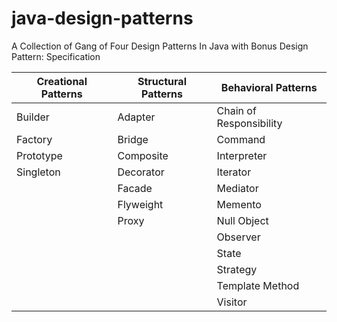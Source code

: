 # java-design-patterns

A Collection of Gang of Four Design Patterns In Java with Bonus Design Pattern:
Specification

Creational Patterns | Structural Patterns | Behavioral Patterns
------------------- | ------------------- | -------------------
Builder | Adapter | Chain of Responsibility
Factory | Bridge | Command
Prototype | Composite | Interpreter
Singleton | Decorator | Iterator
 | | Facade | Mediator
 |  | Flyweight | Memento
 | | Proxy | Null Object
 | | | Observer
 | | | State
 | | | Strategy
 | | | Template Method
 | | | Visitor


